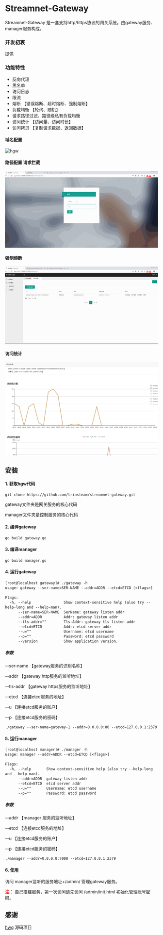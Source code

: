 # Streamnet-Gateway

Streamnet-Gateway 是一套支持http/https协议的网关系统，由gateway服务、manager服务构成。

### 开发初衷
提供

### 功能特性
+ 反向代理 
+ 黑名单
+ 访问日志
+ 限流
+ 熔断 【错误熔断、超时熔断、强制熔断】
+ 负载均衡 【轮询、随机】
+ 请求路径过滤、路径级私有负载均衡
+ 访问统计 【访问量、访问时长】
+ 访问拷贝 【复制请求数据、返回数据】

#### 域名配置
![hgw](https://github.com/triasteam/streamnet-gateway/blob/master/img/hgw.gif)

#### 路径配置 请求拦截
![hgw-path](https://github.com/triasteam/streamnet-gateway/blob/master/img/hgw-path.gif)

#### 强制熔断
![hgw-breaker](https://github.com/triasteam/streamnet-gateway/blob/master/img/hgw-breaker.gif)

#### 访问统计
![domain-metrics](https://github.com/triasteam/streamnet-gateway/blob/master/img/metrics.png)

## 安装
#### 1. 获取hgw代码
```
git clone https://github.com/triasteam/streamnet-gateway.git
```

gateway文件夹是网关服务的核心代码

manager文件夹是控制服务的核心代码


#### 2. 编译gateway
```
go build gateway.go
```

#### 3. 编译manager
```
go build manager.go
```

#### 4. 运行gateway
```
[root@localhost gateway]# ./gateway -h
usage: gateway --ser-name=SER-NAME --addr=ADDR --etcd=ETCD [<flags>]

Flags:
  -h, --help               Show context-sensitive help (also try --help-long and --help-man).
      --ser-name=SER-NAME  SerName: gateway listen addr
      --addr=ADDR          Addr: gateway listen addr
      --tls-addr=""        Tls-Addr: gateway tls listen addr
      --etcd=ETCD          Addr: etcd server addr
      --u=""               Username: etcd username
      --p=""               Password: etcd password
      --version            Show application version.
```

##### 参数
--ser-name 【gateway服务的识别名称】

--addr 【gateway http服务的监听地址】

--tls-addr 【gateway https服务的监听地址】

--etcd 【连接etcd服务的地址】

--u 【连接etcd服务的账户】

--p 【连接etcd服务的密码】

```
./gateway --ser-name=gateway-1 --addr=0.0.0.0:80 --etcd=127.0.0.1:2379
```

#### 5. 运行manager
```
[root@localhost manager]# ./manager -h
usage: manager --addr=ADDR --etcd=ETCD [<flags>]

Flags:
  -h, --help       Show context-sensitive help (also try --help-long and --help-man).
      --addr=ADDR  gateway listen addr
      --etcd=ETCD  etcd server addr
      --u=""       Username: etcd username
      --p=""       Password: etcd password
```
##### 参数
--addr 【manager 服务的监听地址】

--etcd 【连接etcd服务的地址】

--u 【连接etcd服务的账户】

--p 【连接etcd服务的密码】

```
./manager --addr=0.0.0.0:7000 --etcd=127.0.0.1:2379
```

#### 6. 使用
访问 manager监听的服务地址+/admin/ 管理gateway服务。

<font color="red">**注**</font>： 自己搭建服务，第一次访问请先访问 /admin/init.html 初始化管理账号密码。


## 感谢
[hwg](https://github.com/dmhao/hgw) 源码项目
